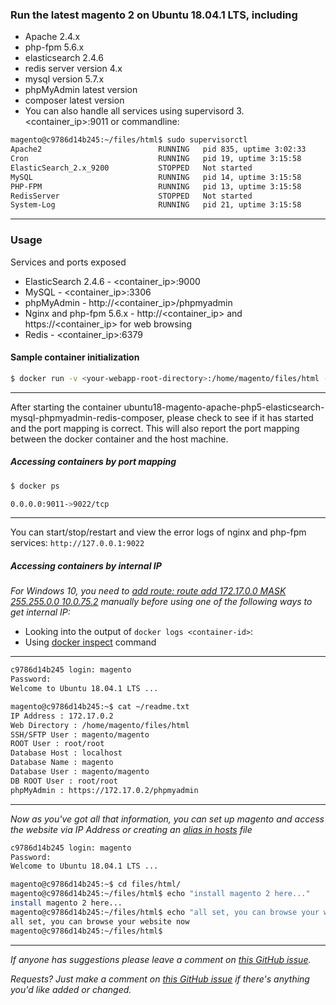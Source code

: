 ### Run the latest magento 2 on Ubuntu 18.04.1 LTS, including

- Apache 2.4.x
- php-fpm 5.6.x
- elasticsearch 2.4.6
- redis server version 4.x
- mysql version 5.7.x
- phpMyAdmin latest version
- composer latest version
- You can also handle all services using supervisord 3. <container_ip>:9011 or commandline: 

```bash
magento@c9786d14b245:~/files/html$ sudo supervisorctl 
Apache2                          RUNNING   pid 835, uptime 3:02:33
Cron                             RUNNING   pid 19, uptime 3:15:58
ElasticSearch_2.x_9200           STOPPED   Not started
MySQL                            RUNNING   pid 14, uptime 3:15:58
PHP-FPM                          RUNNING   pid 13, uptime 3:15:58
RedisServer                      STOPPED   Not started
System-Log                       RUNNING   pid 21, uptime 3:15:58

```
___

### Usage

Services and ports exposed
- ElasticSearch 2.4.6 - <container_ip>:9000
- MySQL - <container_ip>:3306
- phpMyAdmin - http://<container_ip>/phpmyadmin
- Nginx and php-fpm 5.6.x - http://<container_ip> and https://<container_ip> for web browsing
- Redis - <container_ip>:6379

#### Sample container initialization

```bash
$ docker run -v <your-webapp-root-directory>:/home/magento/files/html -p 9022:9011 --name docker-name -d thomasvan/ubuntu18-magento-apache-php5-elasticsearch-mysql-phpmyadmin-redis-composer:latest
```
___

After starting the container ubuntu18-magento-apache-php5-elasticsearch-mysql-phpmyadmin-redis-composer, please check to see if it has started and the port mapping is correct. This will also report the port mapping between the docker container and the host machine.

##### Accessing containers by port mapping

```bash
$ docker ps

0.0.0.0:9011->9022/tcp
```
___

You can start/stop/restart and view the error logs of nginx and php-fpm services: `http://127.0.0.1:9022`

##### Accessing containers by internal IP

_For Windows 10, you need to [add route: route add 172.17.0.0 MASK 255.255.0.0 10.0.75.2](https://forums.docker.com/t/connecting-to-containers-ip-address/18817/13) manually before using one of the following ways to get internal IP:_
- Looking into the output of `docker logs <container-id>`:
- Using [docker inspect](https://docs.docker.com/engine/reference/commandline/inspect/parent-command) command
___
 

```bash
c9786d14b245 login: magento
Password:
Welcome to Ubuntu 18.04.1 LTS ...

magento@c9786d14b245:~$ cat ~/readme.txt
IP Address : 172.17.0.2
Web Directory : /home/magento/files/html
SSH/SFTP User : magento/magento
ROOT User : root/root
Database Host : localhost
Database Name : magento
Database User : magento/magento
DB ROOT User : root/root 
phpMyAdmin : https://172.17.0.2/phpmyadmin
```
___

_Now as you've got all that information, you can set up magento and access the website via IP Address or creating an [alias in hosts](https://support.rackspace.com/how-to/modify-your-hosts-file/) file_

```bash
c9786d14b245 login: magento
Password:
Welcome to Ubuntu 18.04.1 LTS ...

magento@c9786d14b245:~$ cd files/html/
magento@c9786d14b245:~/files/html$ echo "install magento 2 here..."
install magento 2 here...
magento@c9786d14b245:~/files/html$ echo "all set, you can browse your website now"
all set, you can browse your website now
magento@c9786d14b245:~/files/html$ 
   ```
___


_If anyone has suggestions please leave a comment on [this GitHub issue](https://github.com/thomasvan/ubuntu18-magento-apache-php5/issues/2)._

_Requests? Just make a comment on [this GitHub issue](https://github.com/thomasvan/ubuntu18-magento-apache-php5/issues/1) if there's anything you'd like added or changed._
